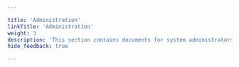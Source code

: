 ```yaml
---

title: 'Administration'
linkTitle: 'Administration'
weight: 3
description: 'This section contains documents for system administrators.'
hide_feedback: true

---
```

